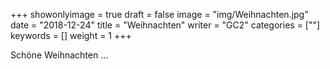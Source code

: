 +++
showonlyimage = true
draft = false
image = "img/Weihnachten.jpg"
date = "2018-12-24"
title = "Weihnachten"
writer = "GC2"
categories = [""]
keywords = []
weight = 1
+++

Schöne Weihnachten ... 
<!--more-->



